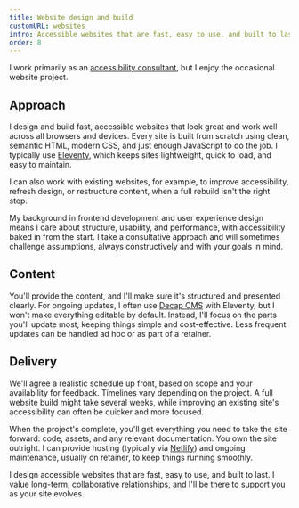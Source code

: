 ```yaml
---
title: Website design and build
customURL: websites
intro: Accessible websites that are fast, easy to use, and built to last; thoughtfully designed to be both clear and delightful.
order: 8
---
```


I work primarily as an [accessibility consultant](/approaches/consultancy), but I enjoy the occasional website project.


## Approach

I design and build fast, accessible websites that look great and work well across all browsers and devices. Every site is built from scratch using clean, semantic HTML, modern CSS, and just enough JavaScript to do the job. I typically use [Eleventy](https://www.11ty.dev/), which keeps sites lightweight, quick to load, and easy to maintain.

I can also work with existing websites, for example, to improve accessibility, refresh design, or restructure content, when a full rebuild isn't the right step.

My background in frontend development and user experience design means I care about structure, usability, and performance, with accessibility baked in from the start. I take a consultative approach and will sometimes challenge assumptions, always constructively and with your goals in mind.


## Content

You'll provide the content, and I'll make sure it's structured and presented clearly. For ongoing updates, I often use [Decap CMS](https://decapcms.org) with Eleventy, but I won't make everything editable by default. Instead, I'll focus on the parts you'll update most, keeping things simple and cost-effective. Less frequent updates can be handled ad hoc or as part of a retainer.


## Delivery

We'll agree a realistic schedule up front, based on scope and your availability for feedback. Timelines vary depending on the project. A full website build might take several weeks, while improving an existing site's accessibility can often be quicker and more focused.

When the project's complete, you'll get everything you need to take the site forward: code, assets, and any relevant documentation. You own the site outright. I can provide hosting (typically via [Netlify](https://www.netlify.com)) and ongoing maintenance, usually on retainer, to keep things running smoothly.

I design accessible websites that are fast, easy to use, and built to last. I value long-term, collaborative relationships, and I'll be there to support you as your site evolves.
